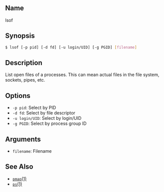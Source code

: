 ## Name

lsof

## Synopsis

```sh
$ lsof [-p pid] [-d fd] [-u login/UID] [-g PGID] [filename]
```

## Description

List open files of a processes. This can mean actual files in the file system, sockets, pipes, etc.

## Options

* `-p pid`: Select by PID
* `-d fd`: Select by file descriptor
* `-u login/UID`: Select by login/UID
* `-g PGID`: Select by process group ID

## Arguments

* `filename`: Filename

## See Also
* [`pmap`(1)](help://man/1/pmap)
* [`ps`(1)](help://man/1/ps)
